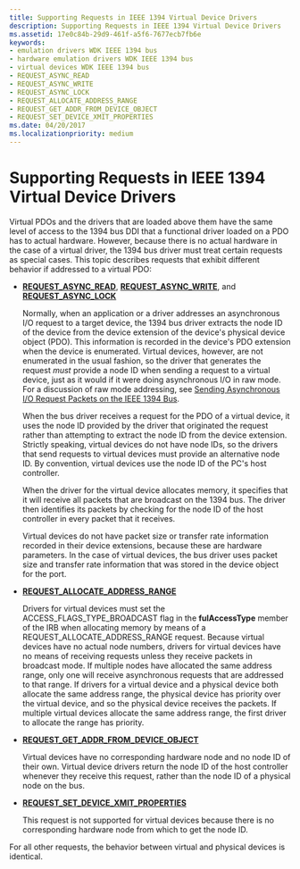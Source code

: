 ```yaml
---
title: Supporting Requests in IEEE 1394 Virtual Device Drivers
description: Supporting Requests in IEEE 1394 Virtual Device Drivers
ms.assetid: 17e0c84b-29d9-461f-a5f6-7677ecb7fb6e
keywords:
- emulation drivers WDK IEEE 1394 bus
- hardware emulation drivers WDK IEEE 1394 bus
- virtual devices WDK IEEE 1394 bus
- REQUEST_ASYNC_READ
- REQUEST_ASYNC_WRITE
- REQUEST_ASYNC_LOCK
- REQUEST_ALLOCATE_ADDRESS_RANGE
- REQUEST_GET_ADDR_FROM_DEVICE_OBJECT
- REQUEST_SET_DEVICE_XMIT_PROPERTIES
ms.date: 04/20/2017
ms.localizationpriority: medium
---
```


# Supporting Requests in IEEE 1394 Virtual Device Drivers





Virtual PDOs and the drivers that are loaded above them have the same level of access to the 1394 bus DDI that a functional driver loaded on a PDO has to actual hardware. However, because there is no actual hardware in the case of a virtual driver, the 1394 bus driver must treat certain requests as special cases. This topic describes requests that exhibit different behavior if addressed to a virtual PDO:

-   [**REQUEST\_ASYNC\_READ**](https://msdn.microsoft.com/library/windows/hardware/ff537634), [**REQUEST\_ASYNC\_WRITE**](https://msdn.microsoft.com/library/windows/hardware/ff537636), and [**REQUEST\_ASYNC\_LOCK**](https://msdn.microsoft.com/library/windows/hardware/ff537633)

    Normally, when an application or a driver addresses an asynchronous I/O request to a target device, the 1394 bus driver extracts the node ID of the device from the device extension of the device's physical device object (PDO). This information is recorded in the device's PDO extension when the device is enumerated. Virtual devices, however, are not enumerated in the usual fashion, so the driver that generates the request *must* provide a node ID when sending a request to a virtual device, just as it would if it were doing asynchronous I/O in raw mode. For a discussion of raw mode addressing, see [Sending Asynchronous I/O Request Packets on the IEEE 1394 Bus](https://docs.microsoft.com/windows-hardware/drivers/ieee/sending-asynchronous-i-o-request-packets-on-the-ieee-1394-bus).

    When the bus driver receives a request for the PDO of a virtual device, it uses the node ID provided by the driver that originated the request rather than attempting to extract the node ID from the device extension. Strictly speaking, virtual devices do not have node IDs, so the drivers that send requests to virtual devices must provide an alternative node ID. By convention, virtual devices use the node ID of the PC's host controller.

    When the driver for the virtual device allocates memory, it specifies that it will receive all packets that are broadcast on the 1394 bus. The driver then identifies its packets by checking for the node ID of the host controller in every packet that it receives.

    Virtual devices do not have packet size or transfer rate information recorded in their device extensions, because these are hardware parameters. In the case of virtual devices, the bus driver uses packet size and transfer rate information that was stored in the device object for the port.

-   [**REQUEST\_ALLOCATE\_ADDRESS\_RANGE**](https://msdn.microsoft.com/library/windows/hardware/ff537632)

    Drivers for virtual devices must set the ACCESS\_FLAGS\_TYPE\_BROADCAST flag in the **fulAccessType** member of the IRB when allocating memory by means of a REQUEST\_ALLOCATE\_ADDRESS\_RANGE request. Because virtual devices have no actual node numbers, drivers for virtual devices have no means of receiving requests unless they receive packets in broadcast mode. If multiple nodes have allocated the same address range, only one will receive asynchronous requests that are addressed to that range. If drivers for a virtual device and a physical device both allocate the same address range, the physical device has priority over the virtual device, and so the physical device receives the packets. If multiple virtual devices allocate the same address range, the first driver to allocate the range has priority.

-   [**REQUEST\_GET\_ADDR\_FROM\_DEVICE\_OBJECT**](https://msdn.microsoft.com/library/windows/hardware/ff537641)

    Virtual devices have no corresponding hardware node and no node ID of their own. Virtual device drivers return the node ID of the host controller whenever they receive this request, rather than the node ID of a physical node on the bus.

-   [**REQUEST\_SET\_DEVICE\_XMIT\_PROPERTIES**](https://msdn.microsoft.com/library/windows/hardware/ff537662)

    This request is not supported for virtual devices because there is no corresponding hardware node from which to get the node ID.

For all other requests, the behavior between virtual and physical devices is identical.

 

 




